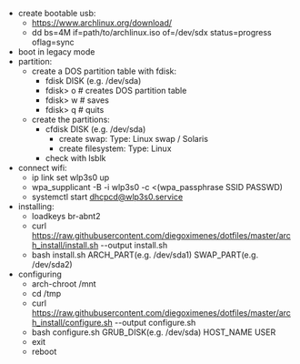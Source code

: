 - create bootable usb:  
    - https://www.archlinux.org/download/  
    - dd bs=4M if=path/to/archlinux.iso of=/dev/sdx status=progress oflag=sync  
- boot in legacy mode  
- partition:  
    - create a DOS partition table with fdisk:  
        - fdisk DISK (e.g. /dev/sda)  
        - fdisk> o # creates DOS partition table  
        - fdisk> w # saves  
        - fdisk> q # quits  
    - create the partitions:  
        - cfdisk DISK (e.g. /dev/sda)  
            - create swap: Type: Linux swap / Solaris  
            - create filesystem: Type: Linux  
        - check with lsblk  
- connect wifi:  
    - ip link set wlp3s0 up  
    - wpa_supplicant -B -i wlp3s0 -c <(wpa_passphrase SSID PASSWD)  
    - systemctl start dhcpcd@wlp3s0.service  
- installing:  
    - loadkeys br-abnt2  
    - curl https://raw.githubusercontent.com/diegoximenes/dotfiles/master/arch_install/install.sh --output install.sh  
    - bash install.sh ARCH_PART(e.g. /dev/sda1) SWAP_PART(e.g. /dev/sda2)  
- configuring   
    - arch-chroot /mnt  
    - cd /tmp  
    - curl https://raw.githubusercontent.com/diegoximenes/dotfiles/master/arch_install/configure.sh --output configure.sh  
    - bash configure.sh GRUB_DISK(e.g. /dev/sda) HOST_NAME USER  
    - exit  
    - reboot  
